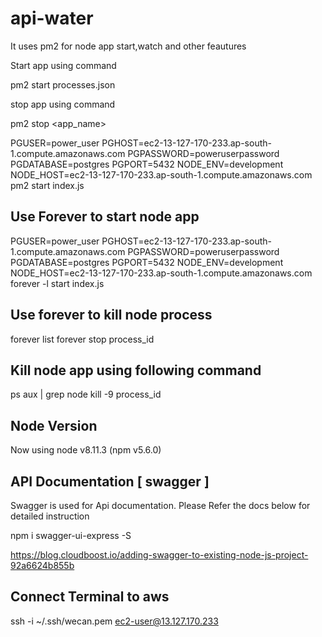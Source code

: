 # api-water
It uses pm2 for node app start,watch and other feautures

Start app using command

pm2 start processes.json

stop app using command

pm2 stop <app_name>

PGUSER=power_user PGHOST=ec2-13-127-170-233.ap-south-1.compute.amazonaws.com PGPASSWORD=poweruserpassword PGDATABASE=postgres PGPORT=5432 NODE_ENV=development NODE_HOST=ec2-13-127-170-233.ap-south-1.compute.amazonaws.com pm2 start index.js

Use Forever to start node app
---------------

PGUSER=power_user PGHOST=ec2-13-127-170-233.ap-south-1.compute.amazonaws.com PGPASSWORD=poweruserpassword PGDATABASE=postgres PGPORT=5432 NODE_ENV=development NODE_HOST=ec2-13-127-170-233.ap-south-1.compute.amazonaws.com forever -l start index.js

Use forever to kill node process
---------------
forever list
forever stop process_id

Kill node app using following command
---------------
ps aux | grep node
kill -9 process_id


Node Version 
---------------
Now using node v8.11.3 (npm v5.6.0)

API Documentation [ swagger ]
------------------

Swagger is used for Api documentation. Please Refer the docs below for detailed instruction

npm i swagger-ui-express -S

https://blog.cloudboost.io/adding-swagger-to-existing-node-js-project-92a6624b855b


Connect Terminal to aws
------------------
ssh -i ~/.ssh/wecan.pem ec2-user@13.127.170.233